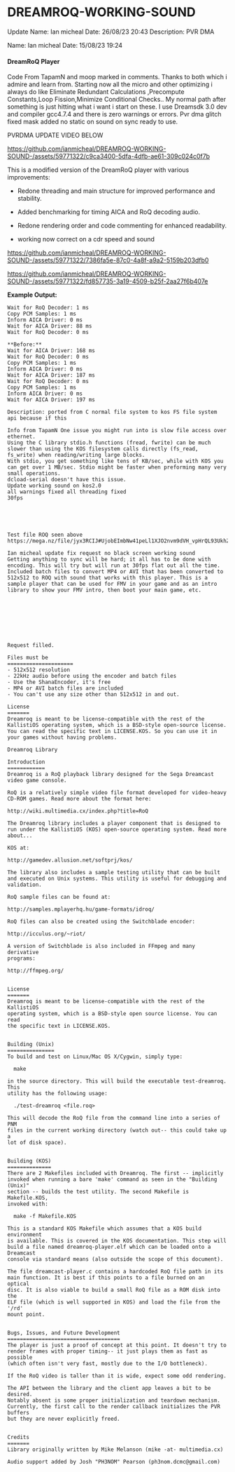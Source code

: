 

DREAMROQ-WORKING-SOUND
===============================
Update 
Name: Ian micheal
Date: 26/08/23 20:43
Description: PVR DMA

Name: Ian micheal
Date: 15/08/23 19:24
#### DreamRoQ Player
Code From TapamN and moop marked in comments.
Thanks to both which i admire and learn from.
Starting now all the micro and other optimizing i always do like  Eliminate Redundant Calculations
,Precompute Constants,Loop Fission,Minimize Conditional Checks.. My normal path after something is just hitting what i want i start on these.
I use Dreamsdk 3.0 dev and compiler gcc4.7.4 and there is zero warnings or errors.
Pvr dma glitch fixed mask added no static on sound on sync 
ready to use.

PVRDMA UPDATE VIDEO BELOW


https://github.com/ianmicheal/DREAMROQ-WORKING-SOUND-/assets/59771322/c9ca3400-5dfa-4dfb-ae61-309c024c0f7b



This is a modified version of the DreamRoQ player with various improvements:

- Redone threading and main structure for improved performance and stability.
- Added benchmarking for timing AICA and RoQ decoding audio.
- Redone rendering order and code commenting for enhanced readability.

- working now correct on a cdr speed and sound 



https://github.com/ianmicheal/DREAMROQ-WORKING-SOUND-/assets/59771322/7386fa5e-87c0-4a8f-a9a2-5159b203dfb0




https://github.com/ianmicheal/DREAMROQ-WORKING-SOUND-/assets/59771322/fd857735-3a19-4509-b25f-2aa27f6b407e

**Example Output:**

```Wait for AICA Driver: 88 ms
Wait for RoQ Decoder: 1 ms
Copy PCM Samples: 1 ms
Inform AICA Driver: 0 ms
Wait for AICA Driver: 88 ms
Wait for RoQ Decoder: 0 ms

**Before:**
Wait for AICA Driver: 168 ms
Wait for RoQ Decoder: 0 ms
Copy PCM Samples: 1 ms
Inform AICA Driver: 0 ms
Wait for AICA Driver: 187 ms
Wait for RoQ Decoder: 0 ms
Copy PCM Samples: 1 ms
Inform AICA Driver: 0 ms
Wait for AICA Driver: 197 ms

Description: ported from C normal file system to kos FS file system api because if this
	
Info from TapamN One issue you might run into is slow file access over ethernet.
Using the C library stdio.h functions (fread, fwrite) can be much slower than using the KOS filesystem calls directly (fs_read, fs_write) when reading/writing large blocks.
With stdio, you get something like tens of KB/sec, while with KOS you can get over 1 MB/sec. Stdio might be faster when preforming many very small operations. 
dcload-serial doesn't have this issue.
Update working sound on kos2.0
all warnings fixed all threading fixed
30fps





Test file ROQ seen above  https://mega.nz/file/jyx3RCIJ#UjobEImbNw41peLl1XJO2nvm9dVH_vpHrQL93UkhZvs

Ian micheal update fix request no black screen working sound
Getting anything to sync will be hard; it all has to be done with encoding. This will try but will run at 30fps flat out all the time.
Included batch files to convert MP4 or AVI that has been converted to 512x512 to ROQ with sound that works with this player. This is a sample player that can be used for FMV in your game and as an intro library to show your FMV intro, then boot your main game, etc.








Request filled.

Files must be
=====================
- 512x512 resolution
- 22kHz audio before using the encoder and batch files
- Use the ShanaEncoder, it's free
- MP4 or AVI batch files are included
- You can't use any size other than 512x512 in and out.

License
=======
Dreamroq is meant to be license-compatible with the rest of the KallistiOS operating system, which is a BSD-style open-source license. You can read the specific text in LICENSE.KOS. So you can use it in your games without having problems.

Dreamroq Library

Introduction
============
Dreamroq is a RoQ playback library designed for the Sega Dreamcast video game console.

RoQ is a relatively simple video file format developed for video-heavy CD-ROM games. Read more about the format here:

http://wiki.multimedia.cx/index.php?title=RoQ

The Dreamroq library includes a player component that is designed to run under the KallistiOS (KOS) open-source operating system. Read more about...

KOS at:

http://gamedev.allusion.net/softprj/kos/

The library also includes a sample testing utility that can be built
and executed on Unix systems. This utility is useful for debugging and
validation.

RoQ sample files can be found at:

http://samples.mplayerhq.hu/game-formats/idroq/

RoQ files can also be created using the Switchblade encoder:

http://icculus.org/~riot/

A version of Switchblade is also included in FFmpeg and many derivative
programs:

http://ffmpeg.org/


License
=======
Dreamroq is meant to be license-compatible with the rest of the KallistiOS
operating system, which is a BSD-style open source license. You can read
the specific text in LICENSE.KOS.


Building (Unix)
===============
To build and test on Linux/Mac OS X/Cygwin, simply type:

  make

in the source directory. This will build the executable test-dreamroq. This
utility has the following usage:

  ./test-dreamroq <file.roq>

This will decode the RoQ file from the command line into a series of PNM
files in the current working directory (watch out-- this could take up a
lot of disk space).


Building (KOS)
==============
There are 2 Makefiles included with Dreamroq. The first -- implicitly
invoked when running a bare 'make' command as seen in the "Building (Unix)"
section -- builds the test utility. The second Makefile is Makefile.KOS,
invoked with:

  make -f Makefile.KOS

This is a standard KOS Makefile which assumes that a KOS build environment
is available. This is covered in the KOS documentation. This step will
build a file named dreamroq-player.elf which can be loaded onto a Dreamcast
console via standard means (also outside the scope of this document).

The file dreamcast-player.c contains a hardcoded RoQ file path in its
main function. It is best if this points to a file burned on an optical
disc. It is also viable to build a small RoQ file as a ROM disk into the
ELF file (which is well supported in KOS) and load the file from the '/rd'
mount point.


Bugs, Issues, and Future Development
====================================
The player is just a proof of concept at this point. It doesn't try to
render frames with proper timing-- it just plays them as fast as possible
(which often isn't very fast, mostly due to the I/O bottleneck).

If the RoQ video is taller than it is wide, expect some odd rendering.

The API between the library and the client app leaves a bit to be desired.
Notably absent is some proper initialization and teardown mechanism.
Currently, the first call to the render callback initializes the PVR buffers
but they are never explicitly freed.


Credits
======= 
Library originally written by Mike Melanson (mike -at- multimedia.cx)

Audio support added by Josh "PH3NOM" Pearson (ph3nom.dcmc@gmail.com)
